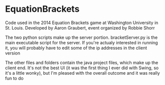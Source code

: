 # EquationBrackets
Code used in the 2014 Equation Brackets game at Washington University in St. Louis.  Developed by Aaron Graubert, event organized by Robbie Shorr

The two python scripts make up the server portion.  bracketServer.py is the main executable script for the server.
If you're actualy interested in running it, you will probably have to edit some of the ip addresses in the client version

The other files and folders contain the java project files, which make up the client end.
It's not the best UI (it was the first thing I ever did with Swing, so it's a little wonky), but I'm pleased with the overall outcome and it was really fun to do
